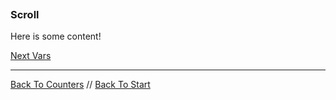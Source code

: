 ```load-basic

```

### Scroll

Here is some content!

[Next Vars](vars.md)

---

[Back To Counters](counters.md) //
[Back To Start](start.md)
